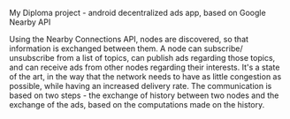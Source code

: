 My Diploma project - android decentralized ads app, based on Google Nearby API

Using the Nearby Connections API, nodes are discovered, so that information is exchanged between them. A node can subscribe/ unsubscribe from a list of topics, can publish ads regarding those topics, and can receive ads from other nodes regarding their interests. It's a state of the art, in the way that the network needs to have as little congestion as possible, while having an increased delivery rate. The communication is based on two steps - the exchange of history between two nodes and the exchange of the ads, based on the computations made on the history.

